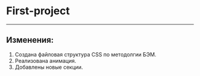 # First-project
-------
## Изменения:
1. Создана файловая структура CSS по методолгии БЭМ.
2. Реализована анимация.
3. Добавлены новые секции.
